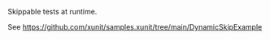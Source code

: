 Skippable tests at runtime. 

See https://github.com/xunit/samples.xunit/tree/main/DynamicSkipExample